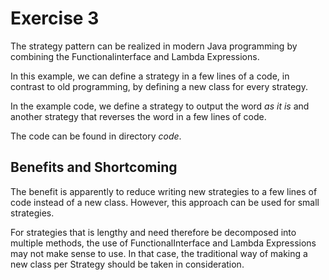 # Exercise 3

The strategy pattern can be realized in modern Java programming by combining the Functionalinterface and Lambda Expressions.

In this example, we can define a strategy in a few lines of a code, in contrast to old programming, by defining a new class for every strategy.

In the example code, we define a strategy to output the word _as it is_ and another strategy that reverses the word in a few lines of code.

The code can be found in directory _code_.

## Benefits and Shortcoming

The benefit is apparently to reduce writing new strategies to a few lines of code instead of a new class.
However, this approach can be used for small strategies.

For strategies that is lengthy and need therefore be decomposed into multiple methods, the use of FunctionalInterface and Lambda Expressions may not make sense to use. In that case, the traditional way of making a new class per Strategy should be taken in consideration.